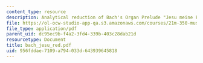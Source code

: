 ```yaml
---
content_type: resource
description: Analytical reduction of Bach's Organ Prelude "Jesu meine Freude."
file: https://ol-ocw-studio-app-qa.s3.amazonaws.com/courses/21m-350-musical-analysis-spring-2008/956fddae7109a794033d643939645818_bach_jesu_red.pdf
file_type: application/pdf
parent_uid: dc95ec9b-f4a2-3fd4-339b-403c28dab21d
resourcetype: Document
title: bach_jesu_red.pdf
uid: 956fddae-7109-a794-033d-643939645818
---
```

